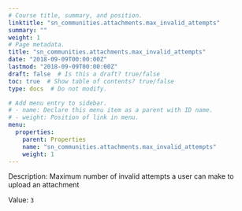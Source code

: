 ```yaml
---
# Course title, summary, and position.
linktitle: "sn_communities.attachments.max_invalid_attempts"
summary: ""
weight: 1
# Page metadata.
title: "sn_communities.attachments.max_invalid_attempts"
date: "2018-09-09T00:00:00Z"
lastmod: "2018-09-09T00:00:00Z"
draft: false  # Is this a draft? true/false
toc: true  # Show table of contents? true/false
type: docs  # Do not modify.

# Add menu entry to sidebar.
# - name: Declare this menu item as a parent with ID name.
# - weight: Position of link in menu.
menu:
  properties:
    parent: Properties
    name: "sn_communities.attachments.max_invalid_attempts"
    weight: 1
---
```


Description: Maximum number of invalid attempts a user can make to upload an attachment


Value: `3`